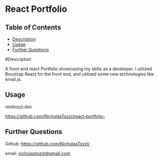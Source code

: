 # React Portfolio

## Table of Contents

- [Description](#description)
- [Usage](#usage)
- [Further Questions](#further-questions)

#Description

A front end react Portfolio showcasing my skills as a developer. I utilized Boostrap React for the front end, and utilized some new technologies like email.js.

## Usage

nicktozzi.dev 

https://github.com/NicholasTozzi/react-portfolio-

## Further Questions 

Github: https://github.com/NicholasTozzi/

email: nicholastozzi@gmail.com


